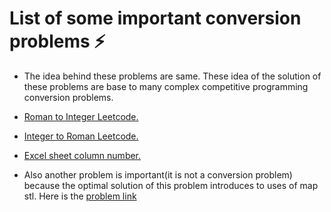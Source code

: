 # List of some important conversion problems ⚡

- The idea behind these problems are same. These idea of the solution of these problems are base to many complex competitive programming conversion problems.

- [Roman to Integer Leetcode.](https://leetcode.com/problems/roman-to-integer/)
- [Integer to Roman Leetcode.](https://leetcode.com/problems/integer-to-roman/)
- [Excel sheet column number.](https://leetcode.com/problems/excel-sheet-column-number/)

- Also another problem is important(it is not a conversion problem) because the optimal solution of this problem introduces to uses of map stl. Here is the [problem link](https://leetcode.com/problems/two-sum/)
